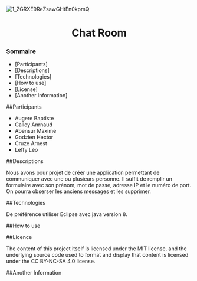 ![1_ZGRXE9ReZsawGHtEn0kpmQ](/uploads/13a2960bbe34ab35bd2a1c7c949a0e07/1_ZGRXE9ReZsawGHtEn0kpmQ.jpeg)

<h1 align="center">Chat Room

### Sommaire

* [Participants]
* [Descriptions]
* [Technologies]
* [How to use]
* [License]
* [Another Information] 


##Participants

* Augere Baptiste
* Galloy Anrnaud
* Abensur Maxime
* Godzien Hector
* Cruze Arnest
* Leffy Léo 


##Descriptions

Nous avons pour projet de créer une application permettant de communiquer avec une ou plusieurs personne. Il suffit de remplir un formulaire avec son prénom,
mot de passe, adresse IP et le numéro de port. On pourra obserser les anciens messages et les supprimer.

##Technologies

De préférence utiliser Eclipse avec java version 8.

##How to use


##Licence

The content of this project itself is licensed under the MIT license, and the underlying source code used to format and display that content is 
licensed under the CC BY-NC-SA 4.0 license.

##Another Information


